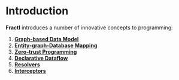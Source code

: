 # Introduction

**Fractl** introduces a number of innovative concepts to programming:

1. **[Graph-based Data Model](data-model.md)**
2. **[Entity-graph-Database Mapping](entity-db-mapping.md)**
3. **[Zero-trust Programming](zero-trust-programming.md)**
4. **[Declarative Dataflow](declarative-dataflow.md)**
5. **[Resolvers](resolvers.md)**
6. **[Interceptors](interceptors.md)**
